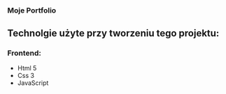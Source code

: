 # 
### Moje Portfolio
## Technolgie użyte przy tworzeniu tego projektu:
### Frontend:
- Html 5
- Css 3
- JavaScript
